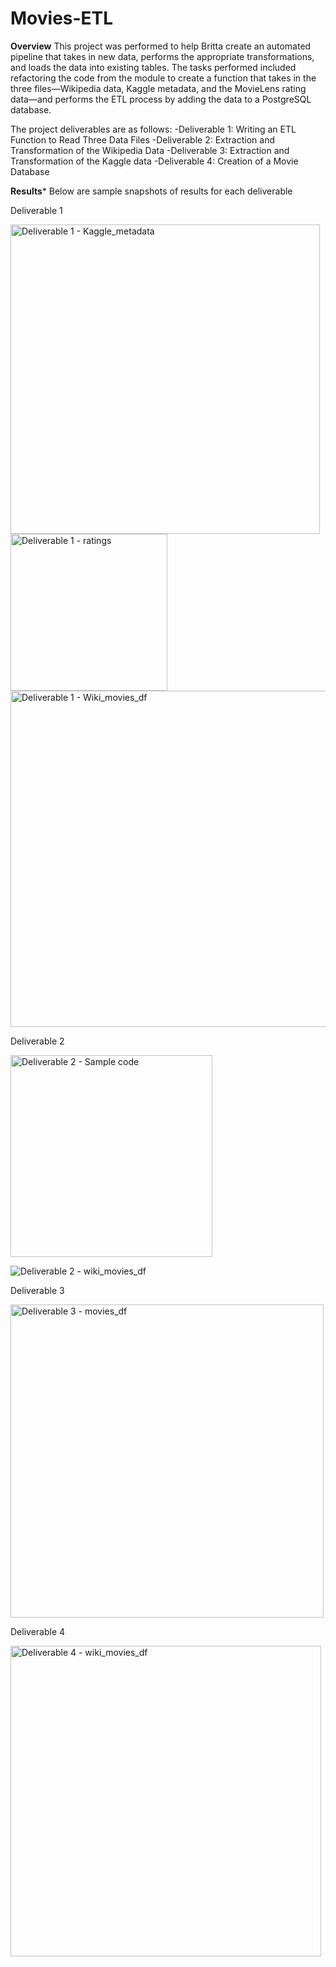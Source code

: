 # Movies-ETL

**Overview**
This project was performed to help Britta create an automated pipeline that takes in new data, performs the appropriate transformations, and loads the data into existing tables. The tasks performed included refactoring the code from the module to create a function that takes in the three files—Wikipedia data, Kaggle metadata, and the MovieLens rating data—and performs the ETL process by adding the data to a PostgreSQL database.

The project deliverables are as follows:
-Deliverable 1: Writing an ETL Function to Read Three Data Files
-Deliverable 2: Extraction and Transformation of the Wikipedia Data
-Deliverable 3: Extraction and Transformation of the Kaggle data
-Deliverable 4: Creation of a Movie Database

**Results***
Below are sample snapshots of results for each deliverable


Deliverable 1

<img width="495" alt="Deliverable 1 - Kaggle_metadata" src="https://user-images.githubusercontent.com/79670933/116023321-e3224800-a619-11eb-87a0-96836137e481.png">


<img width="251" alt="Deliverable 1 - ratings" src="https://user-images.githubusercontent.com/79670933/116023344-eae1ec80-a619-11eb-9cf9-dd46e1943030.png">


<img width="538" alt="Deliverable 1 - Wiki_movies_df" src="https://user-images.githubusercontent.com/79670933/116023385-fd5c2600-a619-11eb-811a-e38fd685bb6b.png">



Deliverable 2

<img width="323" alt="Deliverable 2 - Sample code" src="https://user-images.githubusercontent.com/79670933/116023900-1e714680-a61b-11eb-88f8-3fa568a8926e.png">


![Deliverable 2 - wiki_movies_df](https://user-images.githubusercontent.com/79670933/116023910-24672780-a61b-11eb-9aa1-f66b06c93af3.png)



Deliverable 3

<img width="501" alt="Deliverable 3 - movies_df" src="https://user-images.githubusercontent.com/79670933/116023926-2c26cc00-a61b-11eb-87f5-216dddb22511.png">


Deliverable 4

<img width="497" alt="Deliverable 4 - wiki_movies_df" src="https://user-images.githubusercontent.com/79670933/116023943-33e67080-a61b-11eb-89aa-bee7d991ff22.png">

